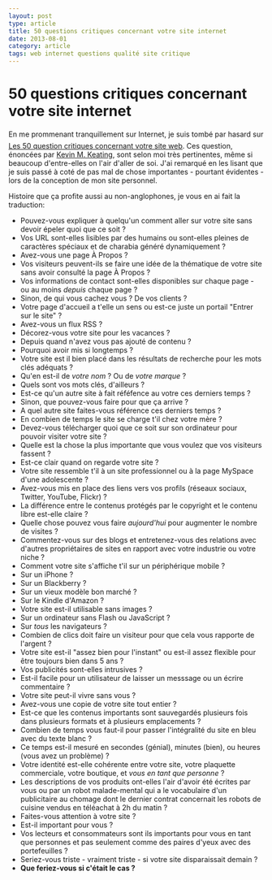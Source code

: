 ```yaml
---
layout: post
type: article
title: 50 questions critiques concernant votre site internet
date: 2013-08-01
category: article
tags: web internet questions qualité site critique
---
```

# 50 questions critiques concernant votre site internet

En me prommenant tranquillement sur Internet&#0153;, je suis tombé par hasard sur [Les 50 question critiques concernant votre site web](http://blog.frivolousmotion.com/2007/12/critical-questions-about-your-website.html). Ces question, énoncées par [Kevin M. Keating](http://www.blogger.com/profile/09726133592431977513), sont selon moi très pertinentes, même si beaucoup d'entre-elles on l'air d'aller de soi. J'ai remarqué en les lisant que je suis passé à coté de pas mal de chose importantes - pourtant évidentes - lors de la conception de mon site personnel.

Histoire que ça profite aussi au non-anglophones, je vous en ai fait la traduction:

+ Pouvez-vous expliquer à quelqu'un comment aller sur votre site sans devoir épeler quoi que ce soit ?
+ Vos URL sont-elles lisibles par des humains ou sont-elles pleines de caractères spéciaux et de charabia généré dynamiquement ?
+ Avez-vous une page &Agrave; Propos ?
+ Vos visiteurs peuvent-ils se faire une idée de la thématique de votre site sans avoir consulté la page &Agrave; Propos ?
+ Vos informations de contact sont-elles disponibles sur chaque page - ou au moins _depuis_ chaque page ?
+ Sinon, de qui vous cachez vous ? De vos clients ?
+ Votre page d'accueil a t'elle un sens ou est-ce juste un portail "Entrer sur le site" ?
+ Avez-vous un flux RSS ?
+ Décorez-vous votre site pour les vacances ?
+ Depuis quand n'avez vous pas ajouté de contenu ?
+ Pourquoi avoir mis si longtemps ?
+ Votre site est il bien placé dans les résultats de recherche pour les mots clés adéquats ?
+ Qu'en est-il de _votre nom_ ? Ou de _votre marque_ ?
+ Quels sont vos mots clés, d'ailleurs ?
+ Est-ce qu'un autre site à fait réféfence au votre ces derniers temps ?
+ Sinon, que pouvez-vous faire pour que ça arrive ?
+ A quel autre site faites-vous référence ces derniers temps ?
+ En combien de temps le site se charge t'il chez votre mère ?
+ Devez-vous télécharger quoi que ce soit sur son ordinateur pour pouvoir visiter votre site ?
+ Quelle est la chose la plus importante que vous voulez que vos visiteurs fassent ?
+ Est-ce clair quand on regarde votre site ?
+ Votre site ressemble t'il à un site professionnel ou à la page MySpace d'une adolescente ?
+ Avez-vous mis en place des liens vers vos profils (réseaux sociaux, Twitter, YouTube, Flickr) ?
+ La différence entre le contenus protégés par le copyright et le contenu libre est-elle claire ?
+ Quelle chose pouvez vous faire _aujourd'hui_ pour augmenter le nombre de visites ?
+ Commentez-vous sur des blogs et entretenez-vous des relations avec d'autres propriétaires de sites en rapport avec votre industrie ou votre niche ?
+ Comment votre site s'affiche t'il sur un périphérique mobile ?
+ Sur un iPhone ?
+ Sur un Blackberry ?
+ Sur un vieux modèle bon marché ?
+ Sur le Kindle d'Amazon ?
+ Votre site est-il utilisable sans images ?
+ Sur un ordinateur sans Flash ou JavaScript ?
+ Sur _tous_ les navigateurs ?
+ Combien de clics doit faire un visiteur pour que cela vous rapporte de l'argent ?
+ Votre site est-il "assez bien pour l'instant" ou est-il assez flexible pour être toujours bien dans 5 ans ?
+ Vos publicités sont-elles intrusives ?
+ Est-il facile pour un utilisateur de laisser un messsage ou un écrire commentaire ?
+ Votre site peut-il vivre sans vous ?
+ Avez-vous une copie de votre site tout entier ?
+ Est-ce que les contenus importants sont sauvegardés plusieurs fois dans plusieurs formats et à plusieurs emplacements ?
+ Combien de temps vous faut-il pour passer l'intégralité du site en bleu avec du texte blanc ?
+ Ce temps est-il mesuré en secondes (génial), minutes (bien), ou heures (vous avez un problème) ?
+ Votre identité est-elle cohérente entre votre site, votre plaquette commerciale, votre boutique, et _vous en tant que personne_ ?
+ Les descriptions de vos produits ont-elles l'air d'avoir été écrites par vous ou par un robot malade-mental qui a le vocabulaire d'un publicitaire au chomage dont le dernier contrat concernait les robots de cuisine vendus en téléachat à 2h du matin ?
+ Faites-vous attention à votre site ?
+ Est-il important pour vous ?
+ Vos lecteurs et consommateurs sont ils importants pour vous en tant que personnes et pas seulement comme des paires d'yeux avec des portefeuilles ?
+ Seriez-vous triste - vraiment triste - si votre site disparaissait demain ?
+ __Que feriez-vous si c'était le cas ?__